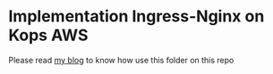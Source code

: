 # Implementation Ingress-Nginx on Kops AWS

Please read [my blog](https://tuanpembual.wordpress.com/2019/03/08/implementasi-ingress-elb-dan-ssl-bagian-6-binar-academy/) to know how use this folder on this repo 

